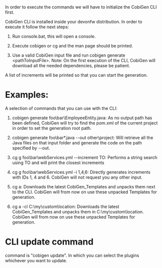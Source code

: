 In order to execute the commands we will have to initialize the CobiGen CLI first.



CobiGen CLI is installed inside your devonfw distribution. In order to execute it follow the next steps:

1. Run console.bat, this will open a console.

2. Execute cobigen or cg and the man page should be printed.

3. Use a valid CobiGen input file and run cobigen generate &lt;pathToInputFile&gt;. Note: On the first execution of the CLI, CobiGen will download all the needed dependencies, please be patient.

A list of increments will be printed so that you can start the generation.

# Examples:
A selection of commands that you can use with the CLI:

1. cobigen generate foo\bar\EmployeeEntity.java: As no output path has been defined, CobiGen will try to find the pom.xml of the current project in order to set the generation root path.

2. cobigen generate foo\bar\*.java --out other\project: Will retrieve all the Java files on that input folder and generate the code on the path specified by --out.

3. cg g foo\bar\webServices.yml --increment TO: Performs a string search using TO and will print the closest increments

4. cg g foo\bar\webServices.yml -i 1,4,6: Directly generates increments with IDs 1, 4 and 6. CobiGen will not request you any other input.

5. cg a: Downloads the latest CobiGen_Templates and unpacks them next to the CLI. CobiGen will from now on use these unpacked Templates for generation.

6. cg a -cl C:\my\custom\location: Downloads the latest CobiGen_Templates and unpacks them in C:\my\custom\location. CobiGen will from now on use these unpacked Templates for generation.

# CLI update command
command is &#34;cobigen update&#34;. In which you can select the plugins whichever you want to update.



